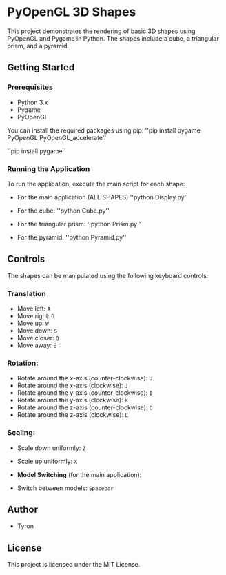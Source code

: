 # PyOpenGL 3D Shapes

This project demonstrates the rendering of basic 3D shapes using PyOpenGL and Pygame in Python. The shapes include a cube, a triangular prism, and a pyramid.

## Getting Started

### Prerequisites

- Python 3.x
- Pygame
- PyOpenGL

You can install the required packages using pip:
''pip install pygame PyOpenGL PyOpenGL_accelerate''

''pip install pygame''


### Running the Application

To run the application, execute the main script for each shape:

- For the main application (ALL SHAPES)
''python Display.py''

- For the cube:
''python Cube.py''


- For the triangular prism:
''python Prism.py''


- For the pyramid:
''python Pyramid.py''


## Controls

The shapes can be manipulated using the following keyboard controls:

### Translation
- Move left: `A`
- Move right: `D`
- Move up: `W`
- Move down: `S`
- Move closer: `Q`
- Move away: `E`

### Rotation:
- Rotate around the x-axis (counter-clockwise): `U`
- Rotate around the x-axis (clockwise): `J`
- Rotate around the y-axis (counter-clockwise): `I`
- Rotate around the y-axis (clockwise): `K`
- Rotate around the z-axis (counter-clockwise): `O`
- Rotate around the z-axis (clockwise): `L`

### Scaling:
- Scale down uniformly: `Z`
- Scale up uniformly: `X`

- **Model Switching** (for the main application):
- Switch between models: `Spacebar`

## Author

- Tyron

## License

This project is licensed under the MIT License.







